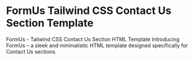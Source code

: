 # FormUs Tailwind CSS Contact Us Section Template
 FormUs - Tailwind CSS Contact Us Section HTML Template Introducing FormUs – a sleek and minimalistic HTML template designed specifically for Contact Us sections.
